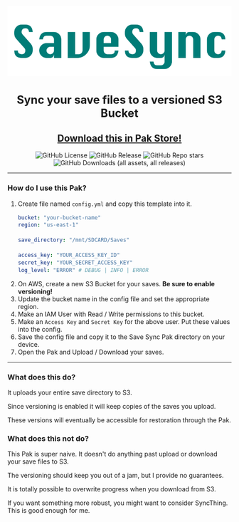 <div align="center">

<img src=".github/resources/save-sync-logo.png" width="auto" alt="Save Sync wordmark">
<h3 style="font-size: 25px;">
    Sync your save files to a versioned S3 Bucket
</h3>

## [Download this in Pak Store!](https://github.com/UncleJunVIP/nextui-pak-store)

![GitHub License](https://img.shields.io/github/license/UncleJunVip/nextui-s3-save-sync?style=for-the-badge)
![GitHub Release](https://img.shields.io/github/v/release/UncleJunVIP/nextui-s3-save-sync?sort=semver&style=for-the-badge)
![GitHub Repo stars](https://img.shields.io/github/stars/UncleJunVip/nextui-s3-save-sync?style=for-the-badge)
![GitHub Downloads (all assets, all releases)](https://img.shields.io/github/downloads/UncleJunVIP/nextui-s3-save-sync/total?style=for-the-badge&label=Total%20Downloads)


</div>

---

### How do I use this Pak?

1. Create file named `config.yml` and copy this template into it.
    ```yaml
    bucket: "your-bucket-name"
    region: "us-east-1"
    
    save_directory: "/mnt/SDCARD/Saves"
    
    access_key: "YOUR_ACCESS_KEY_ID"
    secret_key: "YOUR_SECRET_ACCESS_KEY"
    log_level: "ERROR" # DEBUG | INFO | ERROR
    ```
2. On AWS, create a new S3 Bucket for your saves. **Be sure to enable versioning!**
3. Update the bucket name in the config file and set the appropriate region.
4. Make an IAM User with Read / Write permissions to this bucket.
5. Make an `Access Key` and `Secret Key` for the above user. Put these values into the config.
6. Save the config file and copy it to the Save Sync Pak directory on your device.
7. Open the Pak and Upload / Download your saves.

---

### What does this do?

It uploads your entire save directory to S3.

Since versioning is enabled it will keep copies of the saves you upload.

These versions will eventually be accessible for restoration through the Pak.

### What does this not do?

This Pak is super naive. It doesn't do anything past upload or download your save files to S3.

The versioning should keep you out of a jam, but I provide no guarantees.

It is totally possible to overwrite progress when you download from S3.

If you want something more robust, you might want to consider SyncThing. This is good enough for me.